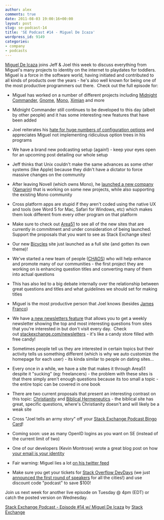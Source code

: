 ```yaml
---
author: alex
comments: true
date: 2011-08-03 19:00:16+00:00
layout: post
slug: se-podcast-14
title: 'SE Podcast #14 - Miguel De Icaza'
wordpress_id: 9149
categories:
- company
- podcasts
---
```


[Miguel De Icaza](http://tirania.org/blog/) joins Jeff & Joel this week to discuss everything from Miguel's many projects to identity on the internet to playdates for toddlers.  Miguel is a force in the software world, having initiated and contributed to all kinds of products over the years - he's also well known for being one of the most productive programmers out there.  Check out the full episode for:



	
  * Miguel has worked on a number of different projects including [Midnight Commander](http://en.wikipedia.org/wiki/Midnight_Commander), [Gnome](http://en.wikipedia.org/wiki/GNOME), [Mono](http://en.wikipedia.org/wiki/Mono_%28software%29), [Ximian](http://en.wikipedia.org/wiki/Ximian) and more

	
  * Midnight Commander still continues to be developed to this day (albeit by other people) and it has some interesting new features that have been added

	
  * Joel reiterates his [hate for huge numbers of configuration options](http://www.joelonsoftware.com/uibook/chapters/fog0000000059.html) and appreciates Miguel not implementing ridiculous option trees in his programs

	
  * We have a brand new podcasting setup (again!) - keep your eyes open for an upcoming post detailing our whole setup

	
  * Jeff thinks that Unix couldn't make the same advances as some other systems (like Apple) because they didn't have a dictator to force massive changes on the community

	
  * After leaving Novell (which owns Mono), he [launched a new company](http://tirania.org/blog/archive/2011/May-16.html) ([Xamarin](http://xamarin.com/)) that is working on some new projects, while also supporting the existing Mono community

	
  * Cross platform apps are stupid if they aren't coded using the native UX and tools (see Word 5 for Mac, Safari for Windows, etc) which makes them look different from every other program on that platform

	
  * Make sure to check out [Area51](http://area51.stackexchange.com) to see all of the new sites that are currently in commitment and under consideration of being launched.  Support the proposals that you want to see as Stack Exchange sites!

	
  * Our new [Bicycles](http://bicycles.stackexchange.com) site just launched as a full site (and gotten its own theme)!

	
  * We've started a new team of people ([CHAOS](http://meta.stackoverflow.com/questions/100137/what-is-the-meaning-of-chaos-is-it-related-to-the-psi-character)) who will help enhance and promote many of our communities - the first project they are working on is enhancing question titles and converting many of them into actual questions

	
  * This has also led to a big debate internally over the relationship between great questions and titles and what guidelines we should set for making titles

	
  * Miguel is the most productive person that Joel knows (besides [James Franco](http://www.imdb.com/name/nm0290556/))

	
  * We have [a new newsletters feature](http://blog.stackoverflow.com/2011/07/stack-exchange-site-newsletters/) that allows you to get a weekly newsletter showing the top and most interesting questions from sites that you're interested in but don't visit every day.  Check out [stackexchange.com/newsletters](http://stackexchange.com/newsletters) - it's like a candy store filled with free candy!

	
  * Sometimes people tell us they are interested in certain topics but their activity tells us something different (which is why we auto customize the homepage for each user) - its kinda similar to people on dating sites...

	
  * Every once in a while, we have a site that makes it through Area51 despite it "sucking" (eg: freelancers) - the problem with these sites is that there simply aren't enough questions because its too small a topic - the entire topic can be covered in one book

	
  * There are two current proposals that present an interesting contrast on this topic: [Christianity](http://area51.stackexchange.com/proposals/11655/christianity) and [Biblical Hermeneutics](http://area51.stackexchange.com/proposals/1817/biblical-hermeneutics) - the biblical site has great, specific questions, where's Christianity doesn't and will likely be a weak site

	
  * Cross "Joel tells an army story" off your [Stack Exchange Podcast Bingo Card](http://blog.stackoverflow.com/2009/03/stack-overflow-podcast-bingo/)!

	
  * Coming soon: use as many OpenID logins as you want on SE (instead of the current limit of two)

	
  * One of our developers (Kevin Montrose) wrote a great blog post on how [your email is your identity](http://kevinmontrose.com/2011/07/31/your-email-is-practically-your-identity/)

	
  * Fair warning: Miguel lies a lot [on his twitter feed](http://twitter.com/#%21/migueldeicaza)

	
  * Make sure you get your tickets for [Stack Overflow DevDays](http://devdays.stackoverflow.com) (we just [announced the first round of speakers](http://blog.stackoverflow.com/2011/07/documenting-devdays-2011-2-%E2%80%93-speakers/) for all the cities!) and use discount code "podcast" to save $100!


Join us next week for another live episode on Tuesday @ 4pm (EDT) or catch the posted version on Wednesday.

[Stack Exchange Podcast - Episode #14 w/ Miguel De Icaza](http://soundcloud.com/stack-exchange/stack-exchange-podcast-14) by [Stack Exchange](http://soundcloud.com/stack-exchange)
